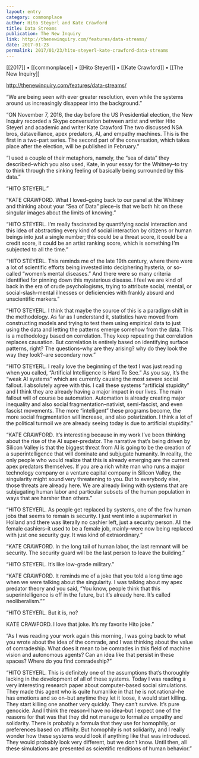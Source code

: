```yaml
---
layout: entry
category: commonplace
author: Hito Steyerl and Kate Crawford
title: Data Streams
publication: The New Inquiry
link: http://thenewinquiry.com/features/data-streams/
date: 2017-01-23
permalink: 2017/01/23/hito-steyerl-kate-crawford-data-streams
---
```


[[2017]] • [[commonplace]] • [[Hito Steyerl]] • [[Kate Crawford]] • [[The New Inquiry]] 

http://thenewinquiry.com/features/data-streams/

“We are being seen with ever greater resolution, even while the systems around us increasingly disappear into the background.”

“ON November 7, 2016, the day before the US Presidential election, the New Inquiry recorded a Skype conversation between artist and writer Hito Steyerl and academic and writer Kate Crawford The two discussed NSA bros, dataveillance, apex predators, AI, and empathy machines. This is the first in a two-part series. The second part of the conversation, which takes place after the election, will be published in February.”

“I used a couple of their metaphors, namely, the “sea of data” they described–which you also used, Kate, in your essay for the Whitney–to try to think through the sinking feeling of basically being surrounded by this data.”

“HITO STEYERL.”

“KATE CRAWFORD. What I loved–going back to our panel at the Whitney and thinking about your “Sea of Data” piece–is that we both hit on these singular images about the limits of knowing.”

“HITO STEYERL. I’m really fascinated by quantifying social interaction and this idea of abstracting every kind of social interaction by citizens or human beings into just a single number; this could be a threat score, it could be a credit score, it could be an artist ranking score, which is something I’m subjected to all the time.”

“HITO STEYERL. This reminds me of the late 19th century, where there were a lot of scientific efforts being invested into deciphering hysteria, or so-called “women’s mental diseases.” And there were so many criteria identified for pinning down this mysterious disease. I feel we are kind of back in the era of crude psychologisms, trying to attribute social, mental, or social-slash-mental illnesses or deficiencies with frankly absurd and unscientific markers.”

“HITO STEYERL. I think that maybe the source of this is a paradigm shift in the methodology. As far as I understand it, statistics have moved from constructing models and trying to test them using empirical data to just using the data and letting the patterns emerge somehow from the data. This is a methodology based on correlation. They keep repeating that correlation replaces causation. But correlation is entirely based on identifying surface patterns, right? The questions–why are they arising? why do they look the way they look?–are secondary now.”

“HITO STEYERL. I really love the beginning of the text I was just reading when you called, “Artificial Intelligence Is Hard To See.” As you say, it’s the “weak AI systems” which are currently causing the most severe social fallout. I absolutely agree with this. I call these systems “artificial stupidity” and I think they are already having a major impact in our lives. The main fallout will of course be automation. Automation is already creating major inequality and also social fragmentation–nativist, semi-fascist, and even fascist movements. The more “intelligent” these programs become, the more social fragmentation will increase, and also polarization. I think a lot of the political turmoil we are already seeing today is due to artificial stupidity.”

“KATE CRAWFORD. It’s interesting because in my work I’ve been thinking about the rise of the AI super-predator. The narrative that’s being driven by Silicon Valley is that the biggest threat from AI is going to be the creation of a superintelligence that will dominate and subjugate humanity. In reality, the only people who would realize that this is already emerging are the current apex predators themselves. If you are a rich white man who runs a major technology company or a venture capital company in Silicon Valley, the singularity might sound very threatening to you. But to everybody else, those threats are already here. We are already living with systems that are subjugating human labor and particular subsets of the human population in ways that are harsher than others.”

“HITO STEYERL. As people get replaced by systems, one of the few human jobs that seems to remain is security. I just went into a supermarket in Holland and there was literally no cashier left, just a security person. All the female cashiers–it used to be a female job, mainly–were now being replaced with just one security guy. It was kind of extraordinary.”

“KATE CRAWFORD. In the long tail of human labor, the last remnant will be security. The security guard will be the last person to leave the building.”

“HITO STEYERL. It’s like low-grade military.”

“KATE CRAWFORD. It reminds me of a joke that you told a long time ago when we were talking about the singularity. I was talking about my apex predator theory and you said, “You know, people think that this superintelligence is off in the future, but it’s already here. It’s called neoliberalism.””

“HITO STEYERL. But it is, no?

KATE CRAWFORD. I love that joke. It’s my favorite Hito joke.”

“As I was reading your work again this morning, I was going back to what you wrote about the idea of the comrade, and I was thinking about the value of comradeship. What does it mean to be comrades in this field of machine vision and autonomous agents? Can an idea like that persist in these spaces? Where do you find comradeship?”

“HITO STEYERL. This is definitely one of the assumptions that’s thoroughly lacking in the development of all of these systems. Today I was reading a very interesting research paper about computer-based social simulations. They made this agent who is quite humanlike in that he is not rational–he has emotions and so on–but anytime they let it loose, it would start killing. They start killing one another very quickly. They can’t survive. It’s pure genocide. And I think the reason–I have no idea–but I expect one of the reasons for that was that they did not manage to formalize empathy and solidarity. There is probably a formula that they use for homophily, or preferences based on affinity. But homophily is not solidarity, and I really wonder how these systems would look if anything like that was introduced. They would probably look very different, but we don’t know. Until then, all these simulations are presented as scientific renditions of human behavior.”

